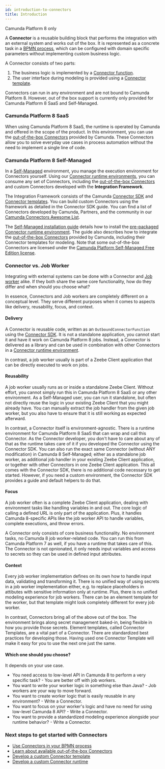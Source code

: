 ```yaml
---
id: introduction-to-connectors
title: Introduction
---
```


<span class="badge badge--cloud">Camunda Platform 8 only</span>

A **Connector** is a reusable building block that performs the integration with an external system and works out of the box.
It is represented as a concrete task in a [BPMN process](../concepts/processes.md), which can be configured with domain specific parameters without implementing custom business logic.

A Connector consists of two parts:

1. The business logic is implemented by a [Connector function](./custom-built-connectors/connector-sdk.md#runtime-logic).
2. The user interface during modeling is provided using a [Connector template](./custom-built-connectors/connector-templates.md).

Connectors can run in any environment and are not bound to Camunda Platform 8. However, out of the box support is currently only provided for Camunda Platform 8 SaaS and Self-Managed.

### Camunda Platform 8 SaaS

When using Camunda Platform 8 SaaS, the runtime is operated by Camunda and offered in the scope of the product. In this environment, you can use the [out-of-the-box Connectors](./out-of-the-box-connectors/available-connectors-overview.md) provided by Camunda. These Connectors allow you to solve everyday use cases in process automation without the need to implement a single line of code.

### Camunda Platform 8 Self-Managed

In a [Self-Managed](/self-managed/about-self-managed.md) environment, you manage the execution environment for Connectors yourself.
Using our [Connector runtime environments](./custom-built-connectors/connector-sdk.md#runtime-environments), you can consume any set of Connectors,
including the [out-of-the-box Connectors](./out-of-the-box-connectors/available-connectors-overview.md) and custom Connectors developed with
the **Integration Framework**.

The Integration Framework consists of the Camunda [Connector SDK](./custom-built-connectors/connector-sdk.md) and [Connector templates](./custom-built-connectors/connector-templates.md).
You can build custom Connectors using the framework as detailed in the Connector SDK guide. You can find a list of Connectors developed by Camunda, Partners, and the community in our
[Camunda Connectors Awesome List](https://github.com/camunda-community-hub/camunda-8-connectors#readme).

The [Self-Managed installation guide](/self-managed/connectors-deployment/install-and-start.md) details how to install the [pre-packaged Connector runtime environment](./custom-built-connectors/connector-sdk.md#pre-packaged-runtime-environment).
The guide also describes how to integrate the [out-of-the-box Connectors](./out-of-the-box-connectors/available-connectors-overview.md) provided by Camunda, including their Connector templates for modeling.
Note that some out-of-the-box Connectors are licensed under the [Camunda Platform Self-Managed Free Edition license](https://camunda.com/legal/terms/cloud-terms-and-conditions/camunda-cloud-self-managed-free-edition-terms/).

### Connector vs. Job Worker

Integrating with external systems can be done with a Connector and [Job worker](../concepts/job-workers.md) alike.
If they both share the same core functionality, how do they differ and when should you choose what?

In essence, Connectors and Job workers are completely different on a conceptual level.
They serve different purposes when it comes to aspects like delivery, reusability, focus, and context.

#### Delivery

A Connector is reusable code, written as an `OutboundConnectorFunction` using the [Connector SDK](./custom-built-connectors/connector-sdk.md#runtime-logic).
It is not a standalone application, you cannot start it and have it work on Camunda Platform 8 jobs.
Instead, a Connector is delivered as a library and can be used in combination with other Connectors in a [Connector runtime environment](./custom-built-connectors/connector-sdk.md#runtime-environments).

In contrast, a job worker usually is part of a Zeebe Client application that can be directly executed to work on jobs.

#### Reusability

A job worker usually runs as or inside a standalone Zeebe Client. Without effort, you cannot simply run this in Camunda Platform 8 SaaS or any other environment.
As a Self-Managed user, you can run it standalone, but often not directly reuse the logic in your existing Zeebe Client that you might already have.
You can manually extract the job handler from the given job worker, but you also have to ensure that it is still working as expected afterward.

In contrast, a Connector itself is environment-agnostic. There is a runtime environment for Camunda Platform 8 SaaS that can wrap and call this Connector.
As the Connector developer, you don't have to care about any of that as the runtime takes care of it if you developed the Connector using the Connector SDK.
You can also run the exact same Connector (without ANY modification) in Camunda 8 Self-Managed; either as a standalone job worker, as additional job handler in your existing Zeebe Client application, or together with other Connectors in one Zeebe Client application.
This all comes with the Connector SDK, there is no additional code necessary to get started.
However, if you need a custom environment, the Connector SDK provides a guide and default helpers to do that.

#### Focus

A job worker often is a complete Zeebe Client application, dealing with environment tasks like handling variables in and out. The core logic of calling a defined URL is only part of the application.
Plus, it handles Camunda 8-specific APIs like the job worker API to handle variables, complete executions, and throw errors.

A Connector only consists of core business functionality. No environment tasks, no Camunda 8 job worker-related code. You can run this from Camunda Platform 7 as well, if you have a runtime that takes care of this.
The Connector is not opnionated, it only needs input variables and access to secrets so they can be used in defined input attributes.

#### Context

Every job worker implementation defines on its own how to handle input data, validating and transforming it.
There is no unified way of using secrets in a job worker implementation either, e.g. to replace placeholders in attibutes with sensitive information only at runtime.
Plus, there is no unified modeling experience for job workers. There can be an element template for the worker, but that template might look completely different for every job worker.

In contrast, Connectors bring all of the above out of the box. The environment brings along secret management baked-in, being flexible in how you provide those secrets.
Element templates, called Connector Templates, are a vital part of a Connector. There are standardized best practices for developing those.
Having used one Connector Template will make it easy for you to use the next one just the same.

#### Which one should you choose?

It depends on your use case.

- You need access to low-level API in Camunda 8 to perform a very specific task? - You are better off with job workers.
- You want to write your worker logic in something else than Java? - Job workers are your way to move forward.
- You want to create worker logic that is easily reusable in any environment? - Write a Connector.
- You want to focus on your worker's logic and have no need for using low-level Camunda 8 API? - Write a Connector.
- You want to provide a standardized modeling experience alongside your runtime behavior? - Write a Connector.

### Next steps to get started with Connectors

- [Use Connectors in your BPMN process](./use-connectors.md)
- [Learn about available out-of-the-box Connectors](./out-of-the-box-connectors/available-connectors-overview.md)
- [Develop a custom Connector template](./custom-built-connectors/connector-templates.md)
- [Develop a custom Connector runtime](./custom-built-connectors/connector-sdk.md)

